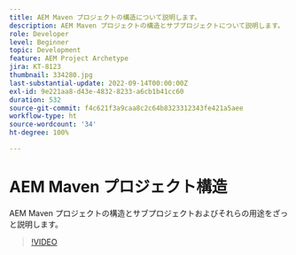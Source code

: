 ```yaml
---
title: AEM Maven プロジェクトの構造について説明します。
description: AEM Maven プロジェクトの構造とサブプロジェクトについて説明します。
role: Developer
level: Beginner
topic: Development
feature: AEM Project Archetype
jira: KT-8123
thumbnail: 334280.jpg
last-substantial-update: 2022-09-14T00:00:00Z
exl-id: 9e221aa8-d43e-4832-8233-a6cb1b41cc60
duration: 532
source-git-commit: f4c621f3a9caa8c2c64b8323312343fe421a5aee
workflow-type: ht
source-wordcount: '34'
ht-degree: 100%

---
```


# AEM Maven プロジェクト構造

AEM Maven プロジェクトの構造とサブプロジェクトおよびそれらの用途をざっと説明します。

>[!VIDEO](https://video.tv.adobe.com/v/3417888?quality=12&learn=on&captions=jpn)
